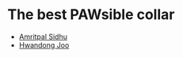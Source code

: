 # The best PAWsible collar
* [Amritpal Sidhu](https://github.com/amritpal-sidhu)
* [Hwandong Joo](https://github.com/hwandongjoo)
